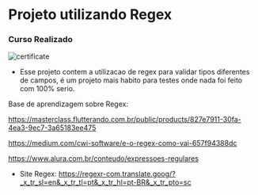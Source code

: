 # Projeto utilizando Regex

### Curso Realizado

![certificate](https://user-images.githubusercontent.com/88117244/198894255-d4ae8e68-8650-48c1-9cb8-184cd9c87732.png)

* Esse projeto contem a utilizacao de regex para validar tipos diferentes de campos, é um projeto mais habito para testes onde nada foi feito com 100% serio.

Base de aprendizagem sobre Regex:

https://masterclass.flutterando.com.br/public/products/827e7911-30fa-4ea3-9ec7-3a65183ee475

https://medium.com/cwi-software/e-o-regex-como-vai-657f94388dc

https://www.alura.com.br/conteudo/expressoes-regulares

* Site Regex: https://regexr-com.translate.goog/?_x_tr_sl=en&_x_tr_tl=pt&_x_tr_hl=pt-BR&_x_tr_pto=sc
